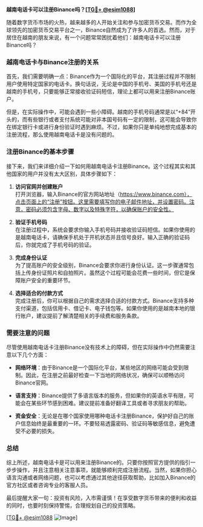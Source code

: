**越南电话卡可以注册Binance吗？[[TG💪+ @esim1088](https://t.me/s/esim1088)]**

随着数字货币市场的火热，越来越多的人开始关注和参与加密货币交易。而作为全球领先的加密货币交易平台之一，Binance自然成为了许多人的首选。然而，对于居住在越南的朋友来说，有一个问题常常困扰着他们：越南电话卡可以注册Binance吗？

### 越南电话卡与Binance注册的关系

首先，我们需要明确一点：Binance作为一个国际化的平台，其注册过程并不限制用户使用特定国家的电话卡。换句话说，无论是中国的手机号、美国的手机号还是越南的手机号，只要能够正常接收验证码短信，理论上都可以用来注册Binance账户。

但是，在实际操作中，可能会遇到一些小障碍。越南的手机号码通常是以“+84”开头的，而有些银行或者支付系统可能对非本国号码有一定的限制，这可能会导致你在绑定银行卡或进行身份验证时遇到麻烦。不过，如果你只是单纯地想完成基本的注册流程，那么使用越南电话卡是没有问题的。

### 注册Binance的基本步骤

接下来，我们来详细介绍一下如何用越南电话卡注册Binance。这个过程其实和其他国家的用户并没有太大区别，具体步骤如下：

1. **访问官网并创建账户**  
   打开浏览器，输入Binance的官方网站地址（https://www.binance.com），点击页面上的“注册”按钮。这里需要填写你的电子邮件地址，并设置密码。注意，密码必须包含字母、数字以及特殊字符，以确保账户的安全性。

2. **验证手机号码**  
   在注册过程中，系统会要求你输入手机号码并接收验证码短信。如果你使用的是越南电话卡，请确保手机处于开机状态并且信号良好。输入正确的验证码后，你就完成了手机号码的验证。

3. **完成身份认证**  
   为了提高账户的安全级别，Binance会要求你进行身份认证。这一步骤通常包括上传身份证照片和自拍照片。虽然这个过程可能会花费一些时间，但它是保障账户安全的重要环节。

4. **选择适合的付款方式**  
   完成注册后，你可以根据自己的需求选择合适的付款方式。Binance支持多种支付渠道，包括信用卡、借记卡、电子钱包等。如果你使用的是越南本地的银行账户，建议提前了解清楚相关的手续费和服务条款。

### 需要注意的问题

尽管使用越南电话卡注册Binance没有技术上的障碍，但在实际操作中仍然需要注意以下几个方面：

- **网络环境**：由于Binance是一个国际化平台，某些地区的网络可能会受到限制。因此，在注册之前最好检查一下当地的网络状况，确保可以顺畅访问Binance官网。
  
- **语言支持**：Binance提供了多语言版本的服务，但如果你的英语水平有限，可能会在某些环节感到困难。建议提前准备好翻译工具或者寻求朋友的帮助。

- **资金安全**：无论是在哪个国家使用哪种电话卡注册Binance，保护好自己的账户信息始终是最重要的一环。不要轻易透露密码、验证码等敏感信息，避免遭受不必要的损失。

### 总结

综上所述，越南电话卡是可以用来注册Binance的。只要你按照官方提供的指引一步步操作，并且注意相关注意事项，就能够顺利完成注册流程。当然，如果你担心语言沟通或者网络问题，也可以考虑通过其他途径获取帮助，比如加入Binance的官方社区或者咨询专业的客服人员。

最后提醒大家一句：投资有风险，入市需谨慎！在享受数字货币带来的便利和收益的同时，也要时刻保持警惕，合理规划自己的投资策略。

[[TG💪+ @esim1088](https://t.me/s/esim1088) ![Image](https://i.postimg.cc/4NQfJmqS/Snipaste-2025-05-13-00-14-12.png)]